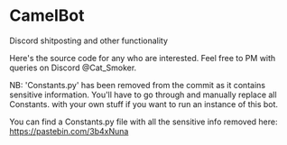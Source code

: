 # CamelBot
Discord shitposting and other functionality

Here's the source code for any who are interested. Feel free to PM with queries on Discord @Cat_Smoker.

NB: 'Constants.py' has been removed from the commit as it contains sensitive information. You'll have to go through and manually replace all Constants.<X> with your own stuff if you want to run an instance of this bot.

You can find a Constants.py file with all the sensitive info removed here: https://pastebin.com/3b4xNuna
